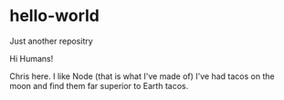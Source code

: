 # hello-world
Just another repositry

Hi Humans!

Chris here. I like Node (that is what I've made of)
I've had tacos on the moon and find them far superior to Earth tacos.
